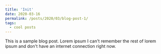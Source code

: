 ```yaml
---
title: 'Init'
date: 2020-03-16
permalink: /posts/2020/03/blog-post-1/
tags:
  - cool posts
---
```


This is a sample blog post. Lorem ipsum I can't remember the rest of lorem ipsum and don't have an internet connection right now.